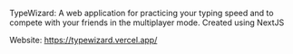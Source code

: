 TypeWizard: A web application for practicing your typing speed and to compete with your friends in the multiplayer mode. Created using NextJS

Website: https://typewizard.vercel.app/




